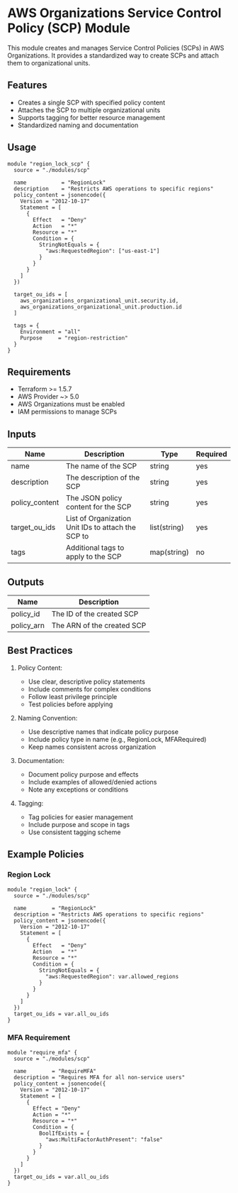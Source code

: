 # AWS Organizations Service Control Policy (SCP) Module

This module creates and manages Service Control Policies (SCPs) in AWS Organizations. It provides a standardized way to create SCPs and attach them to organizational units.

## Features

- Creates a single SCP with specified policy content
- Attaches the SCP to multiple organizational units
- Supports tagging for better resource management
- Standardized naming and documentation

## Usage

```hcl
module "region_lock_scp" {
  source = "./modules/scp"

  name           = "RegionLock"
  description    = "Restricts AWS operations to specific regions"
  policy_content = jsonencode({
    Version = "2012-10-17"
    Statement = [
      {
        Effect   = "Deny"
        Action   = "*"
        Resource = "*"
        Condition = {
          StringNotEquals = {
            "aws:RequestedRegion": ["us-east-1"]
          }
        }
      }
    ]
  })

  target_ou_ids = [
    aws_organizations_organizational_unit.security.id,
    aws_organizations_organizational_unit.production.id
  ]

  tags = {
    Environment = "all"
    Purpose     = "region-restriction"
  }
}
```

## Requirements

- Terraform >= 1.5.7
- AWS Provider ~> 5.0
- AWS Organizations must be enabled
- IAM permissions to manage SCPs

## Inputs

| Name | Description | Type | Required |
|------|-------------|------|----------|
| name | The name of the SCP | string | yes |
| description | The description of the SCP | string | yes |
| policy_content | The JSON policy content for the SCP | string | yes |
| target_ou_ids | List of Organization Unit IDs to attach the SCP to | list(string) | yes |
| tags | Additional tags to apply to the SCP | map(string) | no |

## Outputs

| Name | Description |
|------|-------------|
| policy_id | The ID of the created SCP |
| policy_arn | The ARN of the created SCP |

## Best Practices

1. Policy Content:
   - Use clear, descriptive policy statements
   - Include comments for complex conditions
   - Follow least privilege principle
   - Test policies before applying

2. Naming Convention:
   - Use descriptive names that indicate policy purpose
   - Include policy type in name (e.g., RegionLock, MFARequired)
   - Keep names consistent across organization

3. Documentation:
   - Document policy purpose and effects
   - Include examples of allowed/denied actions
   - Note any exceptions or conditions

4. Tagging:
   - Tag policies for easier management
   - Include purpose and scope in tags
   - Use consistent tagging scheme

## Example Policies

### Region Lock
```hcl
module "region_lock" {
  source = "./modules/scp"

  name        = "RegionLock"
  description = "Restricts AWS operations to specific regions"
  policy_content = jsonencode({
    Version = "2012-10-17"
    Statement = [
      {
        Effect   = "Deny"
        Action   = "*"
        Resource = "*"
        Condition = {
          StringNotEquals = {
            "aws:RequestedRegion": var.allowed_regions
          }
        }
      }
    ]
  })
  target_ou_ids = var.all_ou_ids
}
```

### MFA Requirement
```hcl
module "require_mfa" {
  source = "./modules/scp"

  name        = "RequireMFA"
  description = "Requires MFA for all non-service users"
  policy_content = jsonencode({
    Version = "2012-10-17"
    Statement = [
      {
        Effect = "Deny"
        Action = "*"
        Resource = "*"
        Condition = {
          BoolIfExists = {
            "aws:MultiFactorAuthPresent": "false"
          }
        }
      }
    ]
  })
  target_ou_ids = var.all_ou_ids
}
``` 